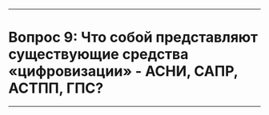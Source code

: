 ___
# Вопрос 9: Что собой представляют существующие средства «цифровизации» - АСНИ, САПР, АСТПП, ГПС?
___
